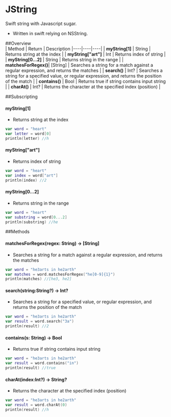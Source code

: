 # JString
Swift string with Javascript sugar.
- Written in swift relying on NSString.    

##Overview    
|  Method | Return | Description
|----|----|----|
|  **myString[1]** | String | Returns string at the index |
|  **myString["art"]** | Int | Returns index of string |
|  **myString[0...2]** | String | Returns string in the range  |
|  **matchesForRegex()**| [String] | Searches a string for a match against a regular expression, and returns the matches |
|  **search()** | Int? | Searches a string for a specified value, or regular expression, and returns the position of the match |
|  **contains()** | Bool | Returns true if string contains input string   |
|  **charAt()** | Int? | Returns the character at the specified index (position) |


##Subscripting        
#### myString[1]
- Returns string at the index    
````swift
var word = "heart"
var letter = word[0]
println(letter) //h
````    
#### myString["art"]
- Returns index of string    
````swift
var word = "heart"
var index = word["art"]
println(index) //2
````    
#### myString[0...2]
- Returns string in the range    
````swift
var word = "heart"
var substring = word[0...2]
println(substring) //he
````    
##Methods      
#### matchesForRegex(regex: String) -> [String]
- Searches a string for a match against a regular expression, and returns the matches    
````swift
var word = "he3arts in he2arth"
var matches = word.matchesForRegex("he[0-9]{1}")
println(matches) //[he3, he2]
````    
#### search(string:String?) -> Int?
- Searches a string for a specified value, or regular expression, and returns the position of the match    
````swift
var word = "he3arts in he2arth"
var result = word.search("3a")
println(result) //2
````    
#### contains(s: String) -> Bool
- Returns true if string contains input string   
````swift
var word = "he3arts in he2arth"
var result = word.contains("in")
println(result) //true
````    
#### charAt(index:Int?) -> String?
- Returns the character at the specified index (position) 
````swift
var word = "he3arts in he2arth"
var result = word.charAt(0)
println(result) //h
````    
